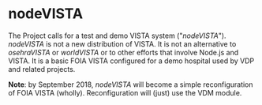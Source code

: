 # nodeVISTA

The Project calls for a test and demo VISTA system ("_nodeVISTA_"). _nodeVISTA_ is not a new distribution of VISTA. It is not an alternative to _osehraVISTA_ or _worldVISTA_ or to other efforts that involve Node.js and VISTA. It is a basic FOIA VISTA configured for a demo hospital used by VDP and related projects.

__Note__: by September 2018, _nodeVISTA_ will become a simple reconfiguration of FOIA VISTA (wholly). Reconfiguration will (just) use the VDM module.
